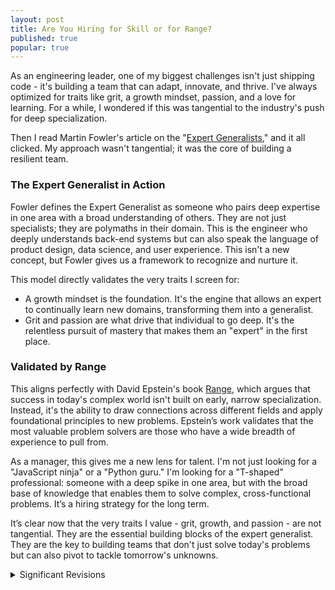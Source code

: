 ```yaml
---
layout: post
title: ​Are You Hiring for Skill or for Range?
published: true
popular: true
---
```

As an engineering leader, one of my biggest challenges isn't just shipping code - it's building a team that can adapt, innovate, and thrive. I've always optimized for traits like grit, a growth mindset, passion, and a love for learning. For a while, I wondered if this was tangential to the industry's push for deep specialization.

Then I read Martin Fowler's article on the "[Expert Generalists](https://martinfowler.com/articles/expert-generalist.html)," and it all clicked. My approach wasn't tangential; it was the core of building a resilient team.

### The Expert Generalist in Action
Fowler defines the Expert Generalist as someone who pairs deep expertise in one area with a broad understanding of others. They are not just specialists; they are polymaths in their domain. This is the engineer who deeply understands back-end systems but can also speak the language of product design, data science, and user experience. This isn't a new concept, but Fowler gives us a framework to recognize and nurture it.

This model directly validates the very traits I screen for:
 * A growth mindset is the foundation. It's the engine that allows an expert to continually learn new domains, transforming them into a generalist.
 * Grit and passion are what drive that individual to go deep. It's the relentless pursuit of mastery that makes them an "expert" in the first place.

### Validated by Range
This aligns perfectly with David Epstein's book [Range](https://davidepstein.com/), which argues that success in today's complex world isn't built on early, narrow specialization. Instead, it's the ability to draw connections across different fields and apply foundational principles to new problems. Epstein’s work validates that the most valuable problem solvers are those who have a wide breadth of experience to pull from.

As a manager, this gives me a new lens for talent. I'm not just looking for a "JavaScript ninja" or a "Python guru." I'm looking for a "T-shaped" professional: someone with a deep spike in one area, but with the broad base of knowledge that enables them to solve complex, cross-functional problems. It’s a hiring strategy for the long term.

It’s clear now that the very traits I value - grit, growth, and passion - are not tangential. They are the essential building blocks of the expert generalist. They are the key to building teams that don't just solve today's problems but can also pivot to tackle tomorrow's unknowns.

<details>
<summary>Significant Revisions</summary>
Originally published {{ page.date | date: "%B %e, %Y" }}
</details>
